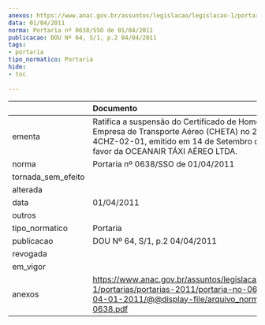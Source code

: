 ```yaml
---
anexos: https://www.anac.gov.br/assuntos/legislacao/legislacao-1/portarias/portarias-2011/portaria-no-0638-sso-de-04-01-2011/@@display-file/arquivo_norma/PA2011-0638.pdf
data: 01/04/2011
norma: Portaria nº 0638/SSO de 01/04/2011
publicacao: DOU Nº 64, S/1, p.2 04/04/2011
tags:
- portaria
tipo_normatico: Portaria
hide: 
- toc 
 
---
```


|                    | Documento                                                                                                                                                                                 |
|:-------------------|:------------------------------------------------------------------------------------------------------------------------------------------------------------------------------------------|
| ementa             | Ratifica a suspensão do Certificado de Homologação de Empresa de Transporte Aéreo (CHETA) no 2004-02-4CHZ-02-01, emitido em 14 de Setembro de 2006, em favor da OCEANAIR TÁXI AÉREO LTDA. |
| norma              | Portaria nº 0638/SSO de 01/04/2011                                                                                                                                                        |
| tornada_sem_efeito |                                                                                                                                                                                           |
| alterada           |                                                                                                                                                                                           |
| data               | 01/04/2011                                                                                                                                                                                |
| outros             |                                                                                                                                                                                           |
| tipo_normatico     | Portaria                                                                                                                                                                                  |
| publicacao         | DOU Nº 64, S/1, p.2 04/04/2011                                                                                                                                                            |
| revogada           |                                                                                                                                                                                           |
| em_vigor           |                                                                                                                                                                                           |
| anexos             | https://www.anac.gov.br/assuntos/legislacao/legislacao-1/portarias/portarias-2011/portaria-no-0638-sso-de-04-01-2011/@@display-file/arquivo_norma/PA2011-0638.pdf                         |
